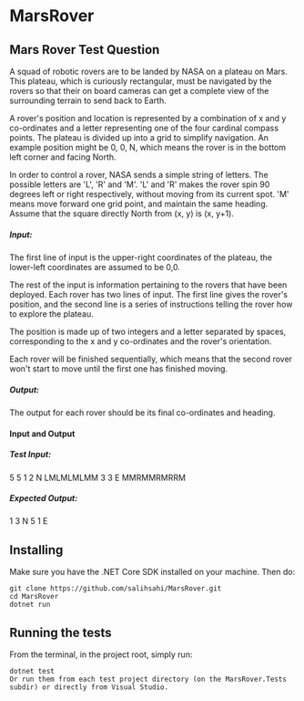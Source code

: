 # MarsRover

## Mars Rover Test Question
A squad of robotic rovers are to be landed by NASA on a plateau on Mars. This plateau, which is curiously rectangular, must be navigated by the rovers so that their on board cameras can get a complete view of the surrounding terrain to send back to Earth.

A rover's position and location is represented by a combination of x and y co-ordinates and a letter representing one of the four cardinal compass points. The plateau is divided up into a grid to simplify navigation. An example position might be 0, 0, N, which means the rover is in the bottom left corner and facing North.

In order to control a rover, NASA sends a simple string of letters. The possible letters are 'L', 'R' and 'M'. 'L' and 'R' makes the rover spin 90 degrees left or right respectively, without moving from its current spot. 'M' means move forward one grid point, and maintain the same heading.
Assume that the square directly North from (x, y) is (x, y+1).
##### Input: 
The first line of input is the upper-right coordinates of the plateau, the lower-left coordinates are assumed to be 0,0.

The rest of the input is information pertaining to the rovers that have been deployed. Each rover has two lines of input. The first line gives the rover's position, and the second line is a series of instructions telling the rover how to explore the plateau.

The position is made up of two integers and a letter separated by spaces, corresponding to the x and y co-ordinates and the rover's orientation.

Each rover will be finished sequentially, which means that the second rover won't start to move until the first one has finished moving.

##### Output: 
The output for each rover should be its final co-ordinates and heading.

#### Input and Output
##### Test Input: 
5 5 
1 2 N 
LMLMLMLMM 
3 3 E 
MMRMMRMRRM

##### Expected Output: 
1 3 N 
5 1 E




## Installing

Make sure you have the .NET Core SDK installed on your machine. Then do:
```
git clone https://github.com/salihsahi/MarsRover.git
cd MarsRover
dotnet run
```



## Running the tests
From the terminal, in the project root, simply run:
```
dotnet test
Or run them from each test project directory (on the MarsRover.Tests subdir) or directly from Visual Studio.
```
